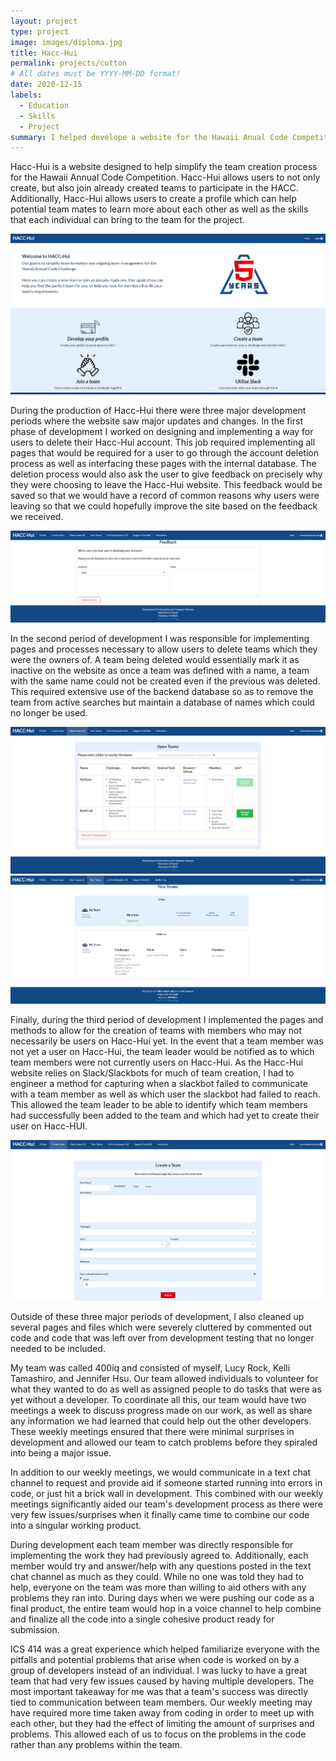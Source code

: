 ```yaml
---
layout: project
type: project
image: images/diploma.jpg
title: Hacc-Hui
permalink: projects/cotton
# All dates must be YYYY-MM-DD format!
date: 2020-12-15
labels:
  - Education
  - Skills
  - Project
summary: I helped develope a website for the Hawaii Anual Code Competition
---
```


<p>
	Hacc-Hui is a website designed to help simplify the team creation process for the Hawaii Annual Code Competition. Hacc-Hui allows users to not only create, but also join already created teams to participate in the HACC. Additionally, Hacc-Hui allows users to create a profile which can help potential team mates to learn more about each other as well as the skills that each individual can bring to the team for the project.</p>
<img class="ui medium left floated image" src="../images/home.png">
<p>	During the production of Hacc-Hui there were three major development periods where the website saw major updates and changes. In the first phase of development I worked on designing and implementing a way for users to delete their Hacc-Hui account. This job required implementing all pages that would be required for a user to go through the account deletion process as well as interfacing these pages with the internal database. The deletion process would also ask the user to give feedback on precisely why they were choosing to leave the Hacc-Hui website. This feedback would be saved so that we would have a record of common reasons why users were leaving so that we could hopefully improve the site based on the feedback we received.</p>
<img class="ui medium left floated image" src="../images/Delete account.png">
<p>	In the second period of development I was responsible for implementing pages and processes necessary to allow users to delete teams which they were the owners of. A team being deleted would essentially mark it as inactive on the website as once a team was defined with a name, a team with the same name could not be created even if the previous was deleted. This required extensive use of the backend database so as to remove the team from active searches but maintain a database of names which could no longer be used.</p>
<img class="ui medium left floated image" src="../images/OpenTeams.png">
<img class="ui medium left floated image" src="../images/Yourteams.png">
<p>	Finally, during the third period of development I implemented the pages and methods to allow for the creation of teams with members who may not necessarily be users on Hacc-Hui yet. In the event that a team member was not yet a user on Hacc-Hui, the team leader would be notified as to which team members were not currently users on Hacc-Hui. As the Hacc-Hui website relies on Slack/Slackbots for much of team creation, I had to engineer a method for capturing when a slackbot failed to communicate with a team member as well as which user the slackbot had failed to reach. This allowed the team leader to be able to identify which team members had successfully been added to the team and which had yet to create their user on Hacc-HUI.</p>
<img class="ui medium left floated image" src="../images/CreateTeam.png">
<p>	Outside of these three major periods of development, I also cleaned up several pages and files which were severely cluttered by commented out code and code that was left over from development testing that no longer needed to be included.</p>

<p>	My team was called 400iq and consisted of myself, Lucy Rock, Kelli Tamashiro, and Jennifer Hsu. Our team allowed individuals to volunteer for what they wanted to do as well as assigned people to do tasks that were as yet without a developer. To coordinate all this, our team would have two meetings a week to discuss progress made on our work, as well as share any information we had learned that could help out the other developers. These weekly meetings ensured that there were minimal surprises in development and allowed our team to catch problems before they spiraled into being a major issue. </p>
<p>	In addition to our weekly meetings, we would communicate in a text chat channel to request and provide aid if someone started running into errors in code, or just hit a brick wall in development. This combined with our weekly meetings significantly aided our team's development process as there were very few issues/surprises when it finally came time to combine our code into a singular working product.</p>
<p>	During development each team member was directly responsible for implementing the work they had previously agreed to. Additionally, each member would try and answer/help with any questions posted in the text chat channel as much as they could. While no one was told they had to help, everyone on the team was more than willing to aid others with any problems they ran into. During days when we were pushing our code as a final product, the entire team would hop in a voice channel to help combine and finalize all the code into a single cohesive product ready for submission.</p>
<p>	ICS 414 was a great experience which helped familiarize everyone with the pitfalls and potential problems that arise when code is worked on by a group of developers instead of an individual. I was lucky to have a great team that had very few issues caused by having multiple developers. The most important takeaway for me was that a team's success was directly tied to communication between team members. Our weekly meeting may have required more time taken away from coding in order to meet up with each other, but they had the effect of limiting the amount of surprises and problems. This allowed each of us to focus on the problems in the code rather than any problems within the team.</p>

